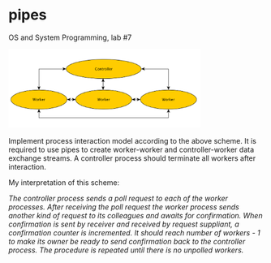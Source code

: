 # pipes
OS and System Programming, lab #7

<img src="https://github.com/NRGb3nder/pipes/blob/master/img/scheme.png" alt="Scheme" width="75%">

Implement process interaction model according to the above scheme. It is required to use pipes to create worker-worker and controller-worker data exchange streams. A controller process should terminate all workers after interaction.

My interpretation of this scheme:

<i>The controller process sends a poll request to each of the worker processes. After receiving the poll request the worker process sends another kind of request to its colleagues and awaits for confirmation. When confirmation is sent by receiver and received by request suppliant, a confirmation counter is incremented. It should reach number of workers - 1 to make its owner be ready to send confirmation back to the controller process. The procedure is repeated until there is no unpolled workers.</i>
